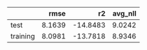 |          |   rmse |       r2 |   avg_nll |
|:---------|-------:|---------:|----------:|
| test     | 8.1639 | -14.8483 |    9.0242 |
| training | 8.0981 | -13.7818 |    8.9346 |